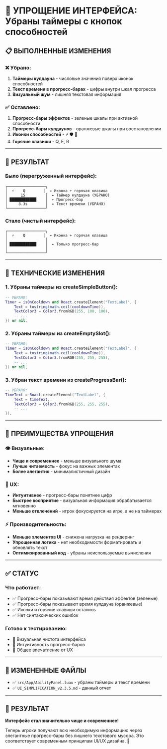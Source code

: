 # 🎨 УПРОЩЕНИЕ ИНТЕРФЕЙСА: Убраны таймеры с кнопок способностей

## 📋 ВЫПОЛНЕННЫЕ ИЗМЕНЕНИЯ

### ❌ Убрано:
1. **Таймеры кулдауна** - числовые значения поверх иконок способностей
2. **Текст времени в прогресс-барах** - цифры внутри шкал прогресса
3. **Визуальный шум** - лишняя текстовая информация

### ✅ Оставлено:
1. **Прогресс-бары эффектов** - зеленые шкалы при активной способности
2. **Прогресс-бары кулдаунов** - оранжевые шкалы при восстановлении
3. **Иконки способностей** - ⚡ 🛡️ 🚀
4. **Горячие клавиши** - Q, E, R

---

## 🎯 РЕЗУЛЬТАТ

### Было (перегруженный интерфейс):
```
┌─────────────────┐
│  ⚡    Q        │  ← Иконка + горячая клавиша
│      15         │  ← Таймер кулдауна (УБРАНО)
│ ████████████    │  ← Прогресс-бар
│     8.3s        │  ← Текст времени (УБРАНО)
└─────────────────┘
```

### Стало (чистый интерфейс):
```
┌─────────────────┐
│  ⚡    Q        │  ← Иконка + горячая клавиша
│                 │  
│ ████████████    │  ← Только прогресс-бар
│                 │  
└─────────────────┘
```

---

## 🔧 ТЕХНИЧЕСКИЕ ИЗМЕНЕНИЯ

### 1. Убраны таймеры из createSimpleButton():
```lua
-- УБРАНО:
Timer = isOnCooldown and Roact.createElement("TextLabel", {
    Text = tostring(math.ceil(cooldownTime)),
    TextColor3 = Color3.fromRGB(255, 100, 100),
    -- ...
}) or nil,
```

### 2. Убраны таймеры из createEmptySlot():
```lua
-- УБРАНО:
Timer = isOnCooldown and Roact.createElement("TextLabel", {
    Text = tostring(math.ceil(cooldownTime)),
    TextColor3 = Color3.fromRGB(255, 255, 255),
    -- ...
}) or nil,
```

### 3. Убран текст времени из createProgressBar():
```lua
-- УБРАНО:
TimeText = Roact.createElement("TextLabel", {
    Text = timeText,
    TextColor3 = Color3.fromRGB(255, 255, 255),
    -- ...
}),
```

---

## 🎨 ПРЕИМУЩЕСТВА УПРОЩЕНИЯ

### 👁️ Визуальные:
- **Чище и современнее** - меньше визуального шума
- **Лучше читаемость** - фокус на важных элементах
- **Более элегантно** - минималистичный дизайн

### 🧠 UX:
- **Интуитивнее** - прогресс-бары понятнее цифр
- **Быстрее восприятие** - визуальная информация обрабатывается мгновенно
- **Меньше отвлечений** - игрок фокусируется на игре, а не на таймерах

### ⚡ Производительность:
- **Меньше элементов UI** - снижена нагрузка на рендеринг
- **Упрощенная логика** - нет необходимости форматировать и обновлять текст
- **Оптимизированный код** - убраны неиспользуемые вычисления

---

## ✅ СТАТУС

### Что работает:
- ✅ Прогресс-бары показывают время действия эффектов (зеленые)
- ✅ Прогресс-бары показывают время кулдауна (оранжевые) 
- ✅ Иконки и горячие клавиши остались
- ✅ Нет синтаксических ошибок

### Готово к тестированию:
- 🧪 Визуальная чистота интерфейса
- 🧪 Интуитивность прогресс-баров
- 🧪 Общее впечатление от UX

---

## 📂 ИЗМЕНЕННЫЕ ФАЙЛЫ

- ✅ `src/App/AbilityPanel.luau` - убраны таймеры и текст времени
- ✅ `UI_SIMPLIFICATION_v2.3.5.md` - данный отчет

---

## 🎉 РЕЗУЛЬТАТ

**Интерфейс стал значительно чище и современнее!**

Теперь игроки получают всю необходимую информацию через элегантные прогресс-бары без лишнего текстового мусора. Это соответствует современным принципам UI/UX дизайна. 🎨

